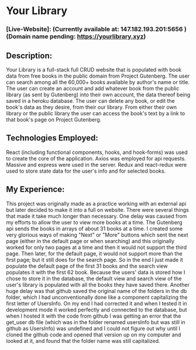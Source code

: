 # Your Library
### [Live-Website]: (Currently available at: 147.182.193.201:5656 ) (Domain name pending: https://yourlibrary.xyz)

## Description:
Your Library is a full-stack full CRUD website that is populated with book data from free books in the public domain from Project Gutenberg. The user can search among all the 60,000+ books available by author's name or title. The user can create an account and add whatever book from the public library (as sent by Gutenberg) into their own account, the data thereof being saved in a heroku database. The user can delete any book, or edit the book's data as they desire, from their our library. From either their own library or the public library the user can access the book's text by a link to that book's page on Project Gutenberg.

## Technologies Employed:
React (including functional components, hooks, and hook-forms) was used to create the core of the application. Axios was employed for api requests. Massive and express were used in the server. Redux and react-redux were used to store state data for the user's info and for selected books.


## My Experience:
This project was originally made as a practice working with an external api but later decided to make it into a full on website. There were several things that made it take much longer than necessary. One delay was caused from my efforts to allow the user to view more books at a time. The Gutenberg api sends the books in arrays of about 31 books at a time. I created some very glorious ways of making "Next" or "More" buttons which sent the next page (either in the default page or when searching) and this originally worked for only two pages at a time and then it would not support the third page. Then later, for the default page, it would not support more than the first page; but it still does for the search page. So in the end I just made it populate the default page of the first 31 books and the search view populates it with the first 62 book. Because the users' data is stored how I chose to store it in the database, the default view and search view of the user's library is populated with all the books they have saved there. Another huge delay was that github saved the original name of the folders in the db folder, which I had unconventionally done like a component capitalizing the first letter of UsersInfo. On my end I had corrected it and when I tested it in development mode it worked perfectly and connected to the database, but when I hosted it with the code from github I was getting an error that the get_user db file (which was in the folder renamed usersInfo but was still in github as UsersInfo) was undefined and I could not figure out why until I cloned the github code and opened that version up on my computer and looked at it, and found that the folder name was still capitalized. 